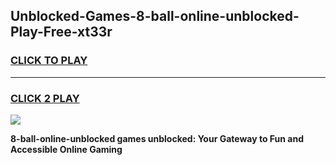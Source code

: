 
## Unblocked-Games-8-ball-online-unblocked-Play-Free-xt33r
<h3>
<a href="https://premium76.site?title=8-ball-online-unblocked&ref=21A">CLICK TO PLAY</a></h3>
<hr>

<h3>
<a href="https://premium76.site?title=8-ball-online-unblocked&ref=21A">CLICK 2 PLAY</a>
  
</h3>

<a href="https://premium76.site?title=8-ball-online-unblocked&ref=21A"><img src="https://clearcache.store/games.png"></a>


**8-ball-online-unblocked games unblocked: Your Gateway to Fun and Accessible Online Gaming**
